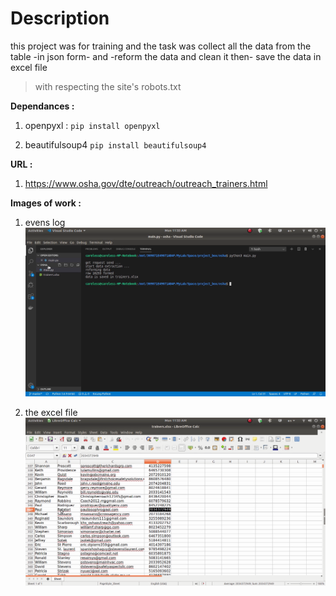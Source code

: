 # Description

this project was for training and the task was collect all the data from the table -in json form- and -reform the data and clean it then- save the data in excel file


> with respecting the site's robots.txt

  

**Dependances :**

 1. openpyxl :
 `pip install openpyxl`
 
 2. beautifulsoup4
`pip install beautifulsoup4`


**URL :**

 1. https://www.osha.gov/dte/outreach/outreach_trainers.html




**Images of work :**
 1. evens log ![evens log](https://raw.githubusercontent.com/KyrillosAkram/Outreach-Trainers/master/Screenshot%20from%20demo-2020-04-27_11.32.49.mkv.png)

 2. the excel file![the excel file](https://raw.githubusercontent.com/KyrillosAkram/Outreach-Trainers/master/Screenshot%20from%20demo-2020-04-27_11.32.49.mkv%20-%201.png)

